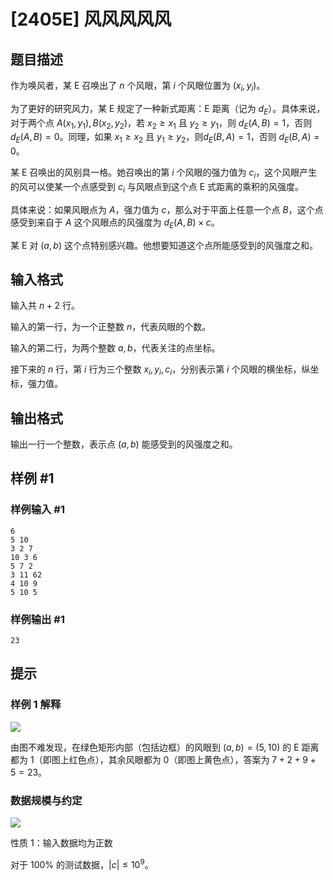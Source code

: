 # [2405E] 风风风风风

## 题目描述

作为唤风者，某 E 召唤出了 $n$ 个风眼，第 $i$ 个风眼位置为 $(x_i,y_i)$。

为了更好的研究风力，某 E 规定了一种新式距离：E 距离（记为 $d_E$）。具体来说，对于两个点 $A(x_1,y_1),B(x_2,y_2)$，若 $x_2\geq x_1$ 且 $y_2\geq y_1$，则 $d_E(A,B)=1$，否则 $d_E(A,B)=0$。同理，如果 $x_1\geq x_2$ 且 $y_1\geq y_2$，则$d_E(B,A)=1$，否则 $d_E(B,A)=0$。

某 E 召唤出的风别具一格。她召唤出的第 $i$ 个风眼的强力值为 $c_i$，这个风眼产生的风可以使某一个点感受到 $c_i$ 与风眼点到这个点 E 式距离的乘积的风强度。

具体来说：如果风眼点为 $A$，强力值为 $c$，那么对于平面上任意一个点 $B$，这个点感受到来自于 $A$ 这个风眼点的风强度为 $d_E(A,B)\times c$。

某 E 对 $(a,b)$ 这个点特别感兴趣。他想要知道这个点所能感受到的风强度之和。

## 输入格式

输入共 $n+2$ 行。

输入的第一行，为一个正整数 $n$，代表风眼的个数。

输入的第二行，为两个整数 $a,b$，代表关注的点坐标。

接下来的 $n$ 行，第 $i$ 行为三个整数 $x_i,y_i,c_i$，分别表示第 $i$ 个风眼的横坐标，纵坐标，强力值。

## 输出格式

输出一行一个整数，表示点 $(a,b)$ 能感受到的风强度之和。

## 样例 #1

### 样例输入 #1

```
6
5 10
3 2 7
10 3 6
5 7 2
3 11 62
4 10 9
5 10 5
```

### 样例输出 #1

```
23
```

## 提示

### 样例 1 解释

![](https://cdn.luogu.com.cn/upload/image_hosting/r6n5c4g2.png)

由图不难发现，在绿色矩形内部（包括边框）的风眼到 $(a,b)=(5,10)$ 的 E 距离都为 $1$（即图上红色点），其余风眼都为 $0$（即图上黄色点），答案为 $7+2+9+5=23$。

### 数据规模与约定

![](https://cdn.luogu.com.cn/upload/image_hosting/zwgnfzqx.png)

性质 $1$：输入数据均为正数

对于 $100\%$ 的测试数据，$|c| \le 10^9$。